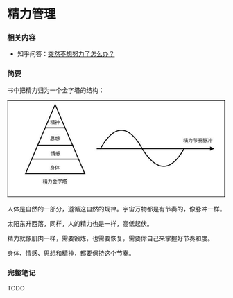 # 精力管理

### 相关内容

- 知乎问答：[突然不想努力了怎么办？](https://www.zhihu.com/question/31740233/answer/248337069)

### 简要

书中把精力归为一个金字塔的结构：

![精力金字塔结构](/images/2017/vigor.jpg)

人体是自然的一部分，遵循这自然的规律。宇宙万物都是有节奏的，像脉冲一样。

太阳东升西落，同样，人的精力也是一样，高低起伏。

精力就像肌肉一样，需要锻炼，也需要恢复，需要你自己来掌握好节奏和度。

身体、情感、思想和精神，都要保持这个节奏。

### 完整笔记

TODO
